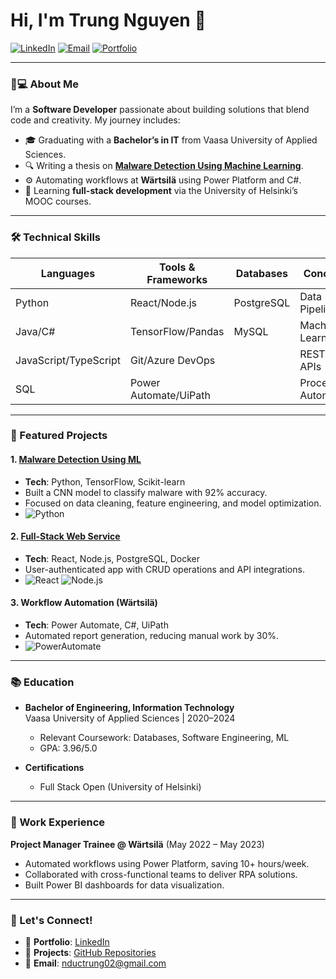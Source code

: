# Hi, I'm Trung Nguyen 👋

[![LinkedIn](https://img.shields.io/badge/LinkedIn-Connect-%230A66C2)](https://www.linkedin.com/in/duc-trung-nguyen-591700224/)
[![Email](https://img.shields.io/badge/Email-Contact-%23D14836)](mailto:nductrung02@gmail.com)
[![Portfolio](https://img.shields.io/badge/Portfolio-View%20Projects-%23FFD700)](https://github.com/nguyentrung02?tab=repositories)

---

### 🧑💻 About Me
I’m a **Software Developer** passionate about building solutions that blend code and creativity. My journey includes:
- 🎓 Graduating with a **Bachelor’s in IT** from Vaasa University of Applied Sciences.
- 🔍 Writing a thesis on **[Malware Detection Using Machine Learning](https://urn.fi/URN:NBN:fi:amk-2024052415250)**.
- ⚙️ Automating workflows at **Wärtsilä** using Power Platform and C#.
- 🌱 Learning **full-stack development** via the University of Helsinki’s MOOC courses.

---

### 🛠️ Technical Skills

| **Languages**       | **Tools & Frameworks**  | **Databases** | **Concepts**          |
|----------------------|-------------------------|---------------|-----------------------|
| Python               | React/Node.js           | PostgreSQL    | Data Pipelines        |
| Java/C#              | TensorFlow/Pandas       | MySQL         | Machine Learning      |
| JavaScript/TypeScript| Git/Azure DevOps        |               | RESTful APIs          |
| SQL                  | Power Automate/UiPath   |               | Process Automation    |

---

### 🚀 Featured Projects

#### 1. [Malware Detection Using ML](https://urn.fi/URN:NBN:fi:amk-2024052415250)
- **Tech**: Python, TensorFlow, Scikit-learn
- Built a CNN model to classify malware with 92% accuracy.
- Focused on data cleaning, feature engineering, and model optimization.
- ![Python](https://img.shields.io/badge/Python-3776AB?logo=python&logoColor=white)

#### 2. [Full-Stack Web Service](https://github.com/ngoctran-thn/PopupPro)
- **Tech**: React, Node.js, PostgreSQL, Docker
- User-authenticated app with CRUD operations and API integrations.
- ![React](https://img.shields.io/badge/React-61DAFB?logo=react&logoColor=black) ![Node.js](https://img.shields.io/badge/Node.js-339933?logo=node.js&logoColor=white)

#### 3. Workflow Automation (Wärtsilä)
- **Tech**: Power Automate, C#, UiPath
- Automated report generation, reducing manual work by 30%.
- ![PowerAutomate](https://img.shields.io/badge/Power_Automate-0066FF?logo=microsoft-power-automate&logoColor=white)

---

### 📚 Education
- **Bachelor of Engineering, Information Technology**  
  Vaasa University of Applied Sciences | 2020–2024  
  - Relevant Coursework: Databases, Software Engineering, ML  
  - GPA: 3.96/5.0

- **Certifications**  
  - Full Stack Open (University of Helsinki)

---

### 💼 Work Experience
**Project Manager Trainee @ Wärtsilä** (May 2022 – May 2023)  
- Automated workflows using Power Platform, saving 10+ hours/week.
- Collaborated with cross-functional teams to deliver RPA solutions.
- Built Power BI dashboards for data visualization.

---


### 🌟 Let's Connect!
- 🔗 **Portfolio**: [LinkedIn](https://www.linkedin.com/in/duc-trung-nguyen-591700224/)
- 📂 **Projects**: [GitHub Repositories](https://github.com/nguyentrung02?tab=repositories)
- 📧 **Email**: nductrung02@gmail.com

